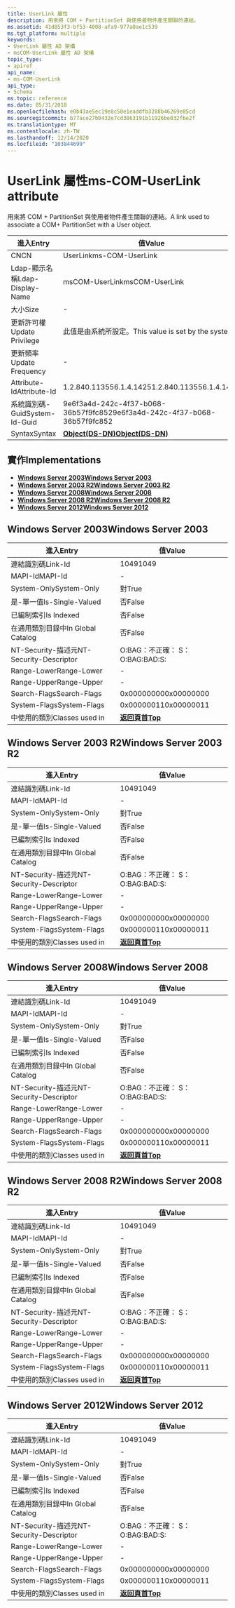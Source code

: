 ```yaml
---
title: UserLink 屬性
description: 用來將 COM + PartitionSet 與使用者物件產生關聯的連結。
ms.assetid: 41d853f3-bf53-4008-afa9-977a0ae1c539
ms.tgt_platform: multiple
keywords:
- UserLink 屬性 AD 架構
- msCOM-UserLink 屬性 AD 架構
topic_type:
- apiref
api_name:
- ms-COM-UserLink
api_type:
- Schema
ms.topic: reference
ms.date: 05/31/2018
ms.openlocfilehash: e0b43ae5ec19e8c50e1eaddfb3288b46269e85cd
ms.sourcegitcommit: b77ace27b0432e7cd3863191b11926be032fbe2f
ms.translationtype: MT
ms.contentlocale: zh-TW
ms.lasthandoff: 12/14/2020
ms.locfileid: "103844699"
---
```

# <a name="ms-com-userlink-attribute"></a><span data-ttu-id="f958c-105">UserLink 屬性</span><span class="sxs-lookup"><span data-stu-id="f958c-105">ms-COM-UserLink attribute</span></span>

<span data-ttu-id="f958c-106">用來將 COM + PartitionSet 與使用者物件產生關聯的連結。</span><span class="sxs-lookup"><span data-stu-id="f958c-106">A link used to associate a COM+ PartitionSet with a User object.</span></span>



| <span data-ttu-id="f958c-107">進入</span><span class="sxs-lookup"><span data-stu-id="f958c-107">Entry</span></span> | <span data-ttu-id="f958c-108">值</span><span class="sxs-lookup"><span data-stu-id="f958c-108">Value</span></span> |
|-------------------|-----------------------------------------|
| <span data-ttu-id="f958c-109">CN</span><span class="sxs-lookup"><span data-stu-id="f958c-109">CN</span></span>                | <span data-ttu-id="f958c-110">UserLink</span><span class="sxs-lookup"><span data-stu-id="f958c-110">ms-COM-UserLink</span></span>                         |
| <span data-ttu-id="f958c-111">Ldap-顯示名稱</span><span class="sxs-lookup"><span data-stu-id="f958c-111">Ldap-Display-Name</span></span> | <span data-ttu-id="f958c-112">msCOM-UserLink</span><span class="sxs-lookup"><span data-stu-id="f958c-112">msCOM-UserLink</span></span>                          |
| <span data-ttu-id="f958c-113">大小</span><span class="sxs-lookup"><span data-stu-id="f958c-113">Size</span></span>              | \-                                      |
| <span data-ttu-id="f958c-114">更新許可權</span><span class="sxs-lookup"><span data-stu-id="f958c-114">Update Privilege</span></span>  | <span data-ttu-id="f958c-115">此值是由系統所設定。</span><span class="sxs-lookup"><span data-stu-id="f958c-115">This value is set by the system.</span></span>        |
| <span data-ttu-id="f958c-116">更新頻率</span><span class="sxs-lookup"><span data-stu-id="f958c-116">Update Frequency</span></span>  | \-                                      |
| <span data-ttu-id="f958c-117">Attribute-Id</span><span class="sxs-lookup"><span data-stu-id="f958c-117">Attribute-Id</span></span>      | <span data-ttu-id="f958c-118">1.2.840.113556.1.4.1425</span><span class="sxs-lookup"><span data-stu-id="f958c-118">1.2.840.113556.1.4.1425</span></span>                 |
| <span data-ttu-id="f958c-119">系統識別碼-Guid</span><span class="sxs-lookup"><span data-stu-id="f958c-119">System-Id-Guid</span></span>    | <span data-ttu-id="f958c-120">9e6f3a4d-242c-4f37-b068-36b57f9fc852</span><span class="sxs-lookup"><span data-stu-id="f958c-120">9e6f3a4d-242c-4f37-b068-36b57f9fc852</span></span>    |
| <span data-ttu-id="f958c-121">Syntax</span><span class="sxs-lookup"><span data-stu-id="f958c-121">Syntax</span></span>            | [<span data-ttu-id="f958c-122">**Object(DS-DN)**</span><span class="sxs-lookup"><span data-stu-id="f958c-122">**Object(DS-DN)**</span></span>](s-object-ds-dn.md) |



## <a name="implementations"></a><span data-ttu-id="f958c-123">實作</span><span class="sxs-lookup"><span data-stu-id="f958c-123">Implementations</span></span>

-   [<span data-ttu-id="f958c-124">**Windows Server 2003**</span><span class="sxs-lookup"><span data-stu-id="f958c-124">**Windows Server 2003**</span></span>](#windows-server-2003)
-   [<span data-ttu-id="f958c-125">**Windows Server 2003 R2**</span><span class="sxs-lookup"><span data-stu-id="f958c-125">**Windows Server 2003 R2**</span></span>](#windows-server-2003-r2)
-   [<span data-ttu-id="f958c-126">**Windows Server 2008**</span><span class="sxs-lookup"><span data-stu-id="f958c-126">**Windows Server 2008**</span></span>](#windows-server-2008)
-   [<span data-ttu-id="f958c-127">**Windows Server 2008 R2**</span><span class="sxs-lookup"><span data-stu-id="f958c-127">**Windows Server 2008 R2**</span></span>](#windows-server-2008-r2)
-   [<span data-ttu-id="f958c-128">**Windows Server 2012**</span><span class="sxs-lookup"><span data-stu-id="f958c-128">**Windows Server 2012**</span></span>](#windows-server-2012)

## <a name="windows-server-2003"></a><span data-ttu-id="f958c-129">Windows Server 2003</span><span class="sxs-lookup"><span data-stu-id="f958c-129">Windows Server 2003</span></span>



| <span data-ttu-id="f958c-130">進入</span><span class="sxs-lookup"><span data-stu-id="f958c-130">Entry</span></span> | <span data-ttu-id="f958c-131">值</span><span class="sxs-lookup"><span data-stu-id="f958c-131">Value</span></span> |
|------------------------|---------------------------------|
| <span data-ttu-id="f958c-132">連結識別碼</span><span class="sxs-lookup"><span data-stu-id="f958c-132">Link-Id</span></span>                | <span data-ttu-id="f958c-133">1049</span><span class="sxs-lookup"><span data-stu-id="f958c-133">1049</span></span>                            |
| <span data-ttu-id="f958c-134">MAPI-Id</span><span class="sxs-lookup"><span data-stu-id="f958c-134">MAPI-Id</span></span>                | \-                              |
| <span data-ttu-id="f958c-135">System-Only</span><span class="sxs-lookup"><span data-stu-id="f958c-135">System-Only</span></span>            | <span data-ttu-id="f958c-136">對</span><span class="sxs-lookup"><span data-stu-id="f958c-136">True</span></span>                            |
| <span data-ttu-id="f958c-137">是-單一值</span><span class="sxs-lookup"><span data-stu-id="f958c-137">Is-Single-Valued</span></span>       | <span data-ttu-id="f958c-138">否</span><span class="sxs-lookup"><span data-stu-id="f958c-138">False</span></span>                           |
| <span data-ttu-id="f958c-139">已編制索引</span><span class="sxs-lookup"><span data-stu-id="f958c-139">Is Indexed</span></span>             | <span data-ttu-id="f958c-140">否</span><span class="sxs-lookup"><span data-stu-id="f958c-140">False</span></span>                           |
| <span data-ttu-id="f958c-141">在通用類別目錄中</span><span class="sxs-lookup"><span data-stu-id="f958c-141">In Global Catalog</span></span>      | <span data-ttu-id="f958c-142">否</span><span class="sxs-lookup"><span data-stu-id="f958c-142">False</span></span>                           |
| <span data-ttu-id="f958c-143">NT-Security-描述元</span><span class="sxs-lookup"><span data-stu-id="f958c-143">NT-Security-Descriptor</span></span> | <span data-ttu-id="f958c-144">O:BAG：不正確： S：</span><span class="sxs-lookup"><span data-stu-id="f958c-144">O:BAG:BAD:S:</span></span>                    |
| <span data-ttu-id="f958c-145">Range-Lower</span><span class="sxs-lookup"><span data-stu-id="f958c-145">Range-Lower</span></span>            | \-                              |
| <span data-ttu-id="f958c-146">Range-Upper</span><span class="sxs-lookup"><span data-stu-id="f958c-146">Range-Upper</span></span>            | \-                              |
| <span data-ttu-id="f958c-147">Search-Flags</span><span class="sxs-lookup"><span data-stu-id="f958c-147">Search-Flags</span></span>           | <span data-ttu-id="f958c-148">0x00000000</span><span class="sxs-lookup"><span data-stu-id="f958c-148">0x00000000</span></span>                      |
| <span data-ttu-id="f958c-149">System-Flags</span><span class="sxs-lookup"><span data-stu-id="f958c-149">System-Flags</span></span>           | <span data-ttu-id="f958c-150">0x00000011</span><span class="sxs-lookup"><span data-stu-id="f958c-150">0x00000011</span></span>                      |
| <span data-ttu-id="f958c-151">中使用的類別</span><span class="sxs-lookup"><span data-stu-id="f958c-151">Classes used in</span></span>        | [<span data-ttu-id="f958c-152">**返回頁首**</span><span class="sxs-lookup"><span data-stu-id="f958c-152">**Top**</span></span>](c-top.md)<br/> |



## <a name="windows-server-2003-r2"></a><span data-ttu-id="f958c-153">Windows Server 2003 R2</span><span class="sxs-lookup"><span data-stu-id="f958c-153">Windows Server 2003 R2</span></span>



| <span data-ttu-id="f958c-154">進入</span><span class="sxs-lookup"><span data-stu-id="f958c-154">Entry</span></span> | <span data-ttu-id="f958c-155">值</span><span class="sxs-lookup"><span data-stu-id="f958c-155">Value</span></span> |
|------------------------|---------------------------------|
| <span data-ttu-id="f958c-156">連結識別碼</span><span class="sxs-lookup"><span data-stu-id="f958c-156">Link-Id</span></span>                | <span data-ttu-id="f958c-157">1049</span><span class="sxs-lookup"><span data-stu-id="f958c-157">1049</span></span>                            |
| <span data-ttu-id="f958c-158">MAPI-Id</span><span class="sxs-lookup"><span data-stu-id="f958c-158">MAPI-Id</span></span>                | \-                              |
| <span data-ttu-id="f958c-159">System-Only</span><span class="sxs-lookup"><span data-stu-id="f958c-159">System-Only</span></span>            | <span data-ttu-id="f958c-160">對</span><span class="sxs-lookup"><span data-stu-id="f958c-160">True</span></span>                            |
| <span data-ttu-id="f958c-161">是-單一值</span><span class="sxs-lookup"><span data-stu-id="f958c-161">Is-Single-Valued</span></span>       | <span data-ttu-id="f958c-162">否</span><span class="sxs-lookup"><span data-stu-id="f958c-162">False</span></span>                           |
| <span data-ttu-id="f958c-163">已編制索引</span><span class="sxs-lookup"><span data-stu-id="f958c-163">Is Indexed</span></span>             | <span data-ttu-id="f958c-164">否</span><span class="sxs-lookup"><span data-stu-id="f958c-164">False</span></span>                           |
| <span data-ttu-id="f958c-165">在通用類別目錄中</span><span class="sxs-lookup"><span data-stu-id="f958c-165">In Global Catalog</span></span>      | <span data-ttu-id="f958c-166">否</span><span class="sxs-lookup"><span data-stu-id="f958c-166">False</span></span>                           |
| <span data-ttu-id="f958c-167">NT-Security-描述元</span><span class="sxs-lookup"><span data-stu-id="f958c-167">NT-Security-Descriptor</span></span> | <span data-ttu-id="f958c-168">O:BAG：不正確： S：</span><span class="sxs-lookup"><span data-stu-id="f958c-168">O:BAG:BAD:S:</span></span>                    |
| <span data-ttu-id="f958c-169">Range-Lower</span><span class="sxs-lookup"><span data-stu-id="f958c-169">Range-Lower</span></span>            | \-                              |
| <span data-ttu-id="f958c-170">Range-Upper</span><span class="sxs-lookup"><span data-stu-id="f958c-170">Range-Upper</span></span>            | \-                              |
| <span data-ttu-id="f958c-171">Search-Flags</span><span class="sxs-lookup"><span data-stu-id="f958c-171">Search-Flags</span></span>           | <span data-ttu-id="f958c-172">0x00000000</span><span class="sxs-lookup"><span data-stu-id="f958c-172">0x00000000</span></span>                      |
| <span data-ttu-id="f958c-173">System-Flags</span><span class="sxs-lookup"><span data-stu-id="f958c-173">System-Flags</span></span>           | <span data-ttu-id="f958c-174">0x00000011</span><span class="sxs-lookup"><span data-stu-id="f958c-174">0x00000011</span></span>                      |
| <span data-ttu-id="f958c-175">中使用的類別</span><span class="sxs-lookup"><span data-stu-id="f958c-175">Classes used in</span></span>        | [<span data-ttu-id="f958c-176">**返回頁首**</span><span class="sxs-lookup"><span data-stu-id="f958c-176">**Top**</span></span>](c-top.md)<br/> |



## <a name="windows-server-2008"></a><span data-ttu-id="f958c-177">Windows Server 2008</span><span class="sxs-lookup"><span data-stu-id="f958c-177">Windows Server 2008</span></span>



| <span data-ttu-id="f958c-178">進入</span><span class="sxs-lookup"><span data-stu-id="f958c-178">Entry</span></span> | <span data-ttu-id="f958c-179">值</span><span class="sxs-lookup"><span data-stu-id="f958c-179">Value</span></span> |
|------------------------|---------------------------------|
| <span data-ttu-id="f958c-180">連結識別碼</span><span class="sxs-lookup"><span data-stu-id="f958c-180">Link-Id</span></span>                | <span data-ttu-id="f958c-181">1049</span><span class="sxs-lookup"><span data-stu-id="f958c-181">1049</span></span>                            |
| <span data-ttu-id="f958c-182">MAPI-Id</span><span class="sxs-lookup"><span data-stu-id="f958c-182">MAPI-Id</span></span>                | \-                              |
| <span data-ttu-id="f958c-183">System-Only</span><span class="sxs-lookup"><span data-stu-id="f958c-183">System-Only</span></span>            | <span data-ttu-id="f958c-184">對</span><span class="sxs-lookup"><span data-stu-id="f958c-184">True</span></span>                            |
| <span data-ttu-id="f958c-185">是-單一值</span><span class="sxs-lookup"><span data-stu-id="f958c-185">Is-Single-Valued</span></span>       | <span data-ttu-id="f958c-186">否</span><span class="sxs-lookup"><span data-stu-id="f958c-186">False</span></span>                           |
| <span data-ttu-id="f958c-187">已編制索引</span><span class="sxs-lookup"><span data-stu-id="f958c-187">Is Indexed</span></span>             | <span data-ttu-id="f958c-188">否</span><span class="sxs-lookup"><span data-stu-id="f958c-188">False</span></span>                           |
| <span data-ttu-id="f958c-189">在通用類別目錄中</span><span class="sxs-lookup"><span data-stu-id="f958c-189">In Global Catalog</span></span>      | <span data-ttu-id="f958c-190">否</span><span class="sxs-lookup"><span data-stu-id="f958c-190">False</span></span>                           |
| <span data-ttu-id="f958c-191">NT-Security-描述元</span><span class="sxs-lookup"><span data-stu-id="f958c-191">NT-Security-Descriptor</span></span> | <span data-ttu-id="f958c-192">O:BAG：不正確： S：</span><span class="sxs-lookup"><span data-stu-id="f958c-192">O:BAG:BAD:S:</span></span>                    |
| <span data-ttu-id="f958c-193">Range-Lower</span><span class="sxs-lookup"><span data-stu-id="f958c-193">Range-Lower</span></span>            | \-                              |
| <span data-ttu-id="f958c-194">Range-Upper</span><span class="sxs-lookup"><span data-stu-id="f958c-194">Range-Upper</span></span>            | \-                              |
| <span data-ttu-id="f958c-195">Search-Flags</span><span class="sxs-lookup"><span data-stu-id="f958c-195">Search-Flags</span></span>           | <span data-ttu-id="f958c-196">0x00000000</span><span class="sxs-lookup"><span data-stu-id="f958c-196">0x00000000</span></span>                      |
| <span data-ttu-id="f958c-197">System-Flags</span><span class="sxs-lookup"><span data-stu-id="f958c-197">System-Flags</span></span>           | <span data-ttu-id="f958c-198">0x00000011</span><span class="sxs-lookup"><span data-stu-id="f958c-198">0x00000011</span></span>                      |
| <span data-ttu-id="f958c-199">中使用的類別</span><span class="sxs-lookup"><span data-stu-id="f958c-199">Classes used in</span></span>        | [<span data-ttu-id="f958c-200">**返回頁首**</span><span class="sxs-lookup"><span data-stu-id="f958c-200">**Top**</span></span>](c-top.md)<br/> |



## <a name="windows-server-2008-r2"></a><span data-ttu-id="f958c-201">Windows Server 2008 R2</span><span class="sxs-lookup"><span data-stu-id="f958c-201">Windows Server 2008 R2</span></span>



| <span data-ttu-id="f958c-202">進入</span><span class="sxs-lookup"><span data-stu-id="f958c-202">Entry</span></span> | <span data-ttu-id="f958c-203">值</span><span class="sxs-lookup"><span data-stu-id="f958c-203">Value</span></span> |
|------------------------|---------------------------------|
| <span data-ttu-id="f958c-204">連結識別碼</span><span class="sxs-lookup"><span data-stu-id="f958c-204">Link-Id</span></span>                | <span data-ttu-id="f958c-205">1049</span><span class="sxs-lookup"><span data-stu-id="f958c-205">1049</span></span>                            |
| <span data-ttu-id="f958c-206">MAPI-Id</span><span class="sxs-lookup"><span data-stu-id="f958c-206">MAPI-Id</span></span>                | \-                              |
| <span data-ttu-id="f958c-207">System-Only</span><span class="sxs-lookup"><span data-stu-id="f958c-207">System-Only</span></span>            | <span data-ttu-id="f958c-208">對</span><span class="sxs-lookup"><span data-stu-id="f958c-208">True</span></span>                            |
| <span data-ttu-id="f958c-209">是-單一值</span><span class="sxs-lookup"><span data-stu-id="f958c-209">Is-Single-Valued</span></span>       | <span data-ttu-id="f958c-210">否</span><span class="sxs-lookup"><span data-stu-id="f958c-210">False</span></span>                           |
| <span data-ttu-id="f958c-211">已編制索引</span><span class="sxs-lookup"><span data-stu-id="f958c-211">Is Indexed</span></span>             | <span data-ttu-id="f958c-212">否</span><span class="sxs-lookup"><span data-stu-id="f958c-212">False</span></span>                           |
| <span data-ttu-id="f958c-213">在通用類別目錄中</span><span class="sxs-lookup"><span data-stu-id="f958c-213">In Global Catalog</span></span>      | <span data-ttu-id="f958c-214">否</span><span class="sxs-lookup"><span data-stu-id="f958c-214">False</span></span>                           |
| <span data-ttu-id="f958c-215">NT-Security-描述元</span><span class="sxs-lookup"><span data-stu-id="f958c-215">NT-Security-Descriptor</span></span> | <span data-ttu-id="f958c-216">O:BAG：不正確： S：</span><span class="sxs-lookup"><span data-stu-id="f958c-216">O:BAG:BAD:S:</span></span>                    |
| <span data-ttu-id="f958c-217">Range-Lower</span><span class="sxs-lookup"><span data-stu-id="f958c-217">Range-Lower</span></span>            | \-                              |
| <span data-ttu-id="f958c-218">Range-Upper</span><span class="sxs-lookup"><span data-stu-id="f958c-218">Range-Upper</span></span>            | \-                              |
| <span data-ttu-id="f958c-219">Search-Flags</span><span class="sxs-lookup"><span data-stu-id="f958c-219">Search-Flags</span></span>           | <span data-ttu-id="f958c-220">0x00000000</span><span class="sxs-lookup"><span data-stu-id="f958c-220">0x00000000</span></span>                      |
| <span data-ttu-id="f958c-221">System-Flags</span><span class="sxs-lookup"><span data-stu-id="f958c-221">System-Flags</span></span>           | <span data-ttu-id="f958c-222">0x00000011</span><span class="sxs-lookup"><span data-stu-id="f958c-222">0x00000011</span></span>                      |
| <span data-ttu-id="f958c-223">中使用的類別</span><span class="sxs-lookup"><span data-stu-id="f958c-223">Classes used in</span></span>        | [<span data-ttu-id="f958c-224">**返回頁首**</span><span class="sxs-lookup"><span data-stu-id="f958c-224">**Top**</span></span>](c-top.md)<br/> |



## <a name="windows-server-2012"></a><span data-ttu-id="f958c-225">Windows Server 2012</span><span class="sxs-lookup"><span data-stu-id="f958c-225">Windows Server 2012</span></span>



| <span data-ttu-id="f958c-226">進入</span><span class="sxs-lookup"><span data-stu-id="f958c-226">Entry</span></span> | <span data-ttu-id="f958c-227">值</span><span class="sxs-lookup"><span data-stu-id="f958c-227">Value</span></span> |
|------------------------|---------------------------------|
| <span data-ttu-id="f958c-228">連結識別碼</span><span class="sxs-lookup"><span data-stu-id="f958c-228">Link-Id</span></span>                | <span data-ttu-id="f958c-229">1049</span><span class="sxs-lookup"><span data-stu-id="f958c-229">1049</span></span>                            |
| <span data-ttu-id="f958c-230">MAPI-Id</span><span class="sxs-lookup"><span data-stu-id="f958c-230">MAPI-Id</span></span>                | \-                              |
| <span data-ttu-id="f958c-231">System-Only</span><span class="sxs-lookup"><span data-stu-id="f958c-231">System-Only</span></span>            | <span data-ttu-id="f958c-232">對</span><span class="sxs-lookup"><span data-stu-id="f958c-232">True</span></span>                            |
| <span data-ttu-id="f958c-233">是-單一值</span><span class="sxs-lookup"><span data-stu-id="f958c-233">Is-Single-Valued</span></span>       | <span data-ttu-id="f958c-234">否</span><span class="sxs-lookup"><span data-stu-id="f958c-234">False</span></span>                           |
| <span data-ttu-id="f958c-235">已編制索引</span><span class="sxs-lookup"><span data-stu-id="f958c-235">Is Indexed</span></span>             | <span data-ttu-id="f958c-236">否</span><span class="sxs-lookup"><span data-stu-id="f958c-236">False</span></span>                           |
| <span data-ttu-id="f958c-237">在通用類別目錄中</span><span class="sxs-lookup"><span data-stu-id="f958c-237">In Global Catalog</span></span>      | <span data-ttu-id="f958c-238">否</span><span class="sxs-lookup"><span data-stu-id="f958c-238">False</span></span>                           |
| <span data-ttu-id="f958c-239">NT-Security-描述元</span><span class="sxs-lookup"><span data-stu-id="f958c-239">NT-Security-Descriptor</span></span> | <span data-ttu-id="f958c-240">O:BAG：不正確： S：</span><span class="sxs-lookup"><span data-stu-id="f958c-240">O:BAG:BAD:S:</span></span>                    |
| <span data-ttu-id="f958c-241">Range-Lower</span><span class="sxs-lookup"><span data-stu-id="f958c-241">Range-Lower</span></span>            | \-                              |
| <span data-ttu-id="f958c-242">Range-Upper</span><span class="sxs-lookup"><span data-stu-id="f958c-242">Range-Upper</span></span>            | \-                              |
| <span data-ttu-id="f958c-243">Search-Flags</span><span class="sxs-lookup"><span data-stu-id="f958c-243">Search-Flags</span></span>           | <span data-ttu-id="f958c-244">0x00000000</span><span class="sxs-lookup"><span data-stu-id="f958c-244">0x00000000</span></span>                      |
| <span data-ttu-id="f958c-245">System-Flags</span><span class="sxs-lookup"><span data-stu-id="f958c-245">System-Flags</span></span>           | <span data-ttu-id="f958c-246">0x00000011</span><span class="sxs-lookup"><span data-stu-id="f958c-246">0x00000011</span></span>                      |
| <span data-ttu-id="f958c-247">中使用的類別</span><span class="sxs-lookup"><span data-stu-id="f958c-247">Classes used in</span></span>        | [<span data-ttu-id="f958c-248">**返回頁首**</span><span class="sxs-lookup"><span data-stu-id="f958c-248">**Top**</span></span>](c-top.md)<br/> |



 

 





